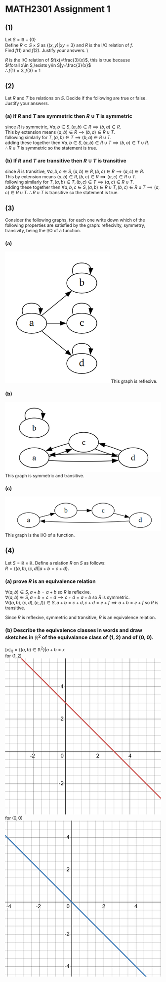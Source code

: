 # MATH2301 Assignment 1
## (1)
Let $S=\mathbb{R}-\{0\}$ \
Define $R\subset S\times S$ as $\{(x,y)|xy=3\}$ and $R$ is the I/O relation of $f$. \
Find $f(1)$ and $f(2)$. Justify your answers. \

$R$ is the I/O relation of $f(x)=\frac{3}{x}$, this is true because\
$\forall x\in S,\exists y\in S|y=\frac{3}{x}$\
$\therefore f(1)=3, f(3)=1$
## (2)
Let $R$ and $T$ be relations on $S$. Decide if the following are true or false. Justify your answers.
### (a) If $R$ and $T$ are symmetric then $R\cup T$ is symmetric
since $R$ is symmetric, $\forall a,b\in S,(a,b)\in R\implies (b,a)\in R$.\
This by extension means $(a,b)\in R \implies (b,a)\in R\cup T$. \
following simlarly for $T, (a,b)\in T \implies (b,a)\in R\cup T$.\
adding these together then $\forall a,b\in S,(a,b)\in R\cup T\implies(b,a)\in T\cup R$.\
$\therefore R\cup T$ is symmetric so the statement is true.
### (b) If $R$ and $T$ are transitive then $R \cup T$ is transitive
since $R$ is transitive, $\forall a,b,c\in S, (a,b)\in R, (b,c)\in R \implies (a,c)\in R$.\
This by extension means $(a,b)\in R,(b,c)\in R \implies (a,c)\in R\cup T$. \
following similarly for $T, (a,b)\in T,(b,c)\in T \implies (a,c)\in R\cup T$.\
adding these together then $\forall a,b,c\in S, (a,b)\in R\cup T, (b,c)\in R\cup T \implies (a,c)\in R\cup T$.
$\therefore R\cup T$ is transitive so the statement is true.
## (3) 
Consider the following graphs, for each one write down which of the following properties are satisfied by the graph: reflexivity, symmetry, transivity, being the I/O of a function.
### (a)
![alt text](<assignment 1/image.png>)
This graph is reflexive.
### (b)
![alt text](<assignment 1/image-1.png>)This graph is symmetric and transitive.
### (c)
![alt text](<assignment 1/image-2.png>)
This graph is the I/O of a function.
## (4)
Let $S=\mathbb{R}\times\mathbb{R}$. Define a relation $R$ on $S$ as follows:\
$R=\{(a,b),(c,d)|a+b=c+d\}$.
### (a) prove $R$ is an equivalence relation
$\forall(a,b)\in S, a+b=a+b$ so $R$ is reflexive.\
$\forall(a,b)\in S, a+b=c+d\implies c+d=a+b$ so $R$ is symmetric.\
$\forall ((a,b),(c,d),(e,f))\in S, a+b=c+d, c+d=e+f\implies a+b=e+f$ so $R$ is transitive.

Since $R$ is reflexive, symmetric and transitive, $R$ is an equivalence relation.
### (b) Describe the equivalence classes in words and draw sketches in $\mathbb{R}^2$ of the equivalance class of $(1,2)$ and of $(0,0)$.
$[x]_R=\{(a,b)\in\mathbb{R}^2\}|a+b=x$\
for $(1,2)$
![alt text](<assignment 1/desmos-graph.png>)
for $(0,0)$
![alt text](<assignment 1/desmos-graph(1).png>)